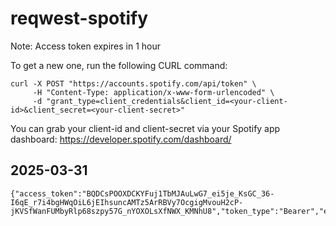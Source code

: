 # reqwest-spotify

Note: Access token expires in 1 hour

To get a new one, run the following CURL command:
```
curl -X POST "https://accounts.spotify.com/api/token" \
     -H "Content-Type: application/x-www-form-urlencoded" \
     -d "grant_type=client_credentials&client_id=<your-client-id>&client_secret=<your-client-secret>"
```

You can grab your client-id and client-secret via your Spotify app dashboard:
https://developer.spotify.com/dashboard/

## 2025-03-31
```
{"access_token":"BQDCsPOOXDCKYFuj1TbMJAuLwG7_ei5je_KsGC_36-I6qE_r7i4bgHWqOiL6jEIhsuncAMTz5ArRBVy7OcgigMvouH2cP-jKVSfWanFUMbyRlp68szpy57G_nYOXOLsXfNWX_KMNhU8","token_type":"Bearer","expires_in":3600}
```